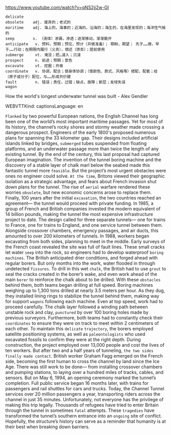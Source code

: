 https://www.youtube.com/watch?v=qNS2jj2w-GI

```        
delicate        
obsolete    adj. 废弃的；老式的
maritime    adj. 海上的，海事的；近海的，沿海的；海生的，在海里发现的；海洋性气候的
seep        v. （液体）渗漏，渗透；逐渐移动，渐渐散开
anticipate   v. 预料，预期；预见，预计（并做准备）； 期盼，期望； 先于……做，早于……行动；在期限内履行（义务），偿还（债务）；提前使用
submerge     vt. 淹没；把…浸入；沉浸    
prospect     n. 前途；预期；景色
excavate     vt. 挖掘；开凿
coordinate   v. 协调，配合；使身体协调；（使颜色、款式、风格等）搭配，配套；给 （原子或分子）配位，与……形成共价键  
fault        n. 错误；责任，过错；缺点，故障；断层；发球失误
wagon      
```

How the world's longest underwater tunnel was built - Alex Gendler

WEBVTTKind: captionsLanguage: en 

`Flanked` by two powerful European nations, the English Channel has long been one of the world’s most important maritime passages. Yet for most of its history, the channel’s rocky shores and stormy weather made crossing a dangerous prospect. Engineers of the early 1800's proposed numerous plans for spanning the 33 kilometer gap. Their designs included artificial islands linked by bridges, `submerged` tubes suspended from floating platforms, and an underwater passage more than twice the length of any existing tunnel. By the end of the century, this last proposal had captured European imagination. The invention of the tunnel boring machine and the discovery of a stable layer of chalk marl below the seabed made this fantastic tunnel more `feasible`. But the project’s most urgent obstacles were ones no engineer could solve. `At the time`, Britons viewed their geographic isolation as a strategic advantage, and fears about French invasion shut down plans for the tunnel. The rise of `aerial` warfare rendered these worries `obsolete`, but new economic concerns arose to replace them. Finally, 100 years after the initial `excavation`, the two countries reached an agreement— the tunnel would proceed with private funding. In 1985, a group of French and British companies invested the modern equivalent of 14 billion pounds, making the tunnel the most expensive infrastructure project to date. The design called for three separate tunnels— one for trains to France, one for trains to England, and one service tunnel between them. Alongside crossover chambers, emergency passages, and air ducts, this amounted to over 200 kilometers of tunnels. In 1988, workers began excavating from both sides, planning to meet in the middle. Early surveys of the French coast revealed the site was full of fault lines. These small cracks let water `seep` into the rock, so engineers had to develop waterproof `boring machines`. The British anticipated drier conditions, and forged ahead with regular borers. But only months into the work, water flooded in through undetected `fissures`. To drill in this wet `chalk`, the British had to use `grout` to seal the cracks created in the borer’s wake, and even work ahead of the main `borer` to reinforce the chalk about to be drilled. With these `obstacles` behind them, both teams began drilling at full speed. Boring machines weighing up to 1,300 tons drilled at nearly 3.5 meters per hour. As they dug, they installed lining rings to stabilize the tunnel behind them, making way for support `wagons` following each machine. Even at top speed, work had to proceed carefully. The chalk layer followed a winding path between unstable rock and clay, `punctured` by over 100 boring holes made by previous surveyors. Furthermore, both teams had to constantly check their `coordinates` to ensure they were on track to meet within 2 centimeters of each other. To maintain this `delicate` `trajectory`, the borers employed satellite positioning systems, as well as `paleontologists` who used excavated fossils to confirm they were at the right depth. During construction, the project employed over 13,000 people and cost the lives of ten workers. But after two and a half years of tunneling, `the two sides finally made contact`. British worker Graham Fagg emerged on the French side, becoming the first human to cross the channel by land since the Ice Age. There was still work to be done— from installing crossover chambers and pumping stations, to laying over a hundred miles of tracks, cables, and sensors. But on May 6, 1994, an opening ceremony marked the tunnel’s completion. Full public service began 16 months later, with trains for passengers and rail shuttles for cars and trucks. Today, the Channel Tunnel services over 20 million passengers a year, transporting riders across the channel in just 35 minutes. Unfortunately, not everyone has the privilege of making this trip legally. Thousands of refugees have tried to enter Britain through the tunnel in sometimes `fatal` attempts. These `tragedies` have transformed the tunnel’s southern entrance into an `ongoing` site of conflict. Hopefully, the structure’s history can serve as a reminder that humanity is at their best when breaking down barriers.